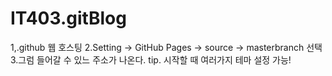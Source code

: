 # IT403.gitBlog

1,.github 웹 호스팅
2.Setting -> GitHub Pages -> source -> masterbranch 선택
3.그럼 들어갈 수 있느 주소가 나온다.
tip. 시작할 때 여러가지 테마 설정 가능!
